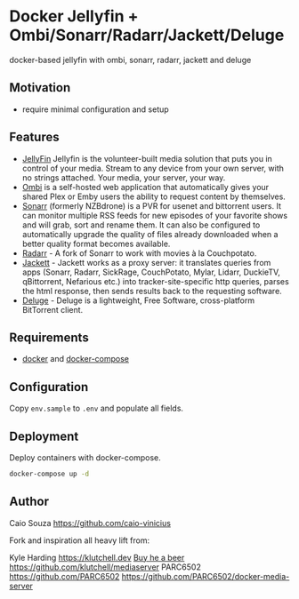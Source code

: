 # Docker Jellyfin + Ombi/Sonarr/Radarr/Jackett/Deluge

docker-based jellyfin with ombi, sonarr, radarr, jackett and deluge

## Motivation

- require minimal configuration and setup

## Features

- [JellyFin](https://jellyfin.org/) Jellyfin is the volunteer-built media solution that puts you in control of your media. Stream to any device from your own server, with no strings attached. Your media, your server, your way. 
- [Ombi](https://ombi.io/) is a self-hosted web application that automatically gives your shared Plex or Emby users the ability to request content by themselves.
- [Sonarr](https://sonarr.tv/) (formerly NZBdrone) is a PVR for usenet and bittorrent users. It can monitor multiple RSS feeds for new episodes of your favorite shows and will grab, sort and rename them. It can also be configured to automatically upgrade the quality of files already downloaded when a better quality format becomes available.
- [Radarr](https://radarr.video/) - A fork of Sonarr to work with movies à la Couchpotato.
- [Jackett](https://github.com/Jackett/Jackett) - Jackett works as a proxy server: it translates queries from apps (Sonarr, Radarr, SickRage, CouchPotato, Mylar, Lidarr, DuckieTV, qBittorrent, Nefarious etc.) into tracker-site-specific http queries, parses the html response, then sends results back to the requesting software.
- [Deluge](https://deluge-torrent.org/) - Deluge is a lightweight, Free Software, cross-platform BitTorrent client. 

## Requirements

- [docker](https://docs.docker.com/install/linux/docker-ce/debian/) and [docker-compose](https://docs.docker.com/compose/install/#install-compose)

## Configuration

Copy `env.sample` to `.env` and populate all fields.

## Deployment

Deploy containers with docker-compose.

```bash
docker-compose up -d
```

## Author

Caio Souza <https://github.com/caio-vinicius>

Fork and inspiration all heavy lift from:

Kyle Harding <https://klutchell.dev> [Buy he a beer](https://buymeacoffee.com/klutchell) https://github.com/klutchell/mediaserver
PARC6502 <https://github.com/PARC6502> https://github.com/PARC6502/docker-media-server

